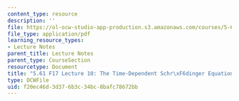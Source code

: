 ```yaml
---
content_type: resource
description: ''
file: https://ol-ocw-studio-app-production.s3.amazonaws.com/courses/5-61-physical-chemistry-fall-2017/f20ec46d3d376b3c34bc8bafc78672bb_MIT5_61F17_lec10.pdf
file_type: application/pdf
learning_resource_types:
- Lecture Notes
parent_title: Lecture Notes
parent_type: CourseSection
resourcetype: Document
title: "5.61 F17 Lecture 10: The Time-Dependent Schr\xF6dinger Equation"
type: OCWFile
uid: f20ec46d-3d37-6b3c-34bc-8bafc78672bb
---
```


